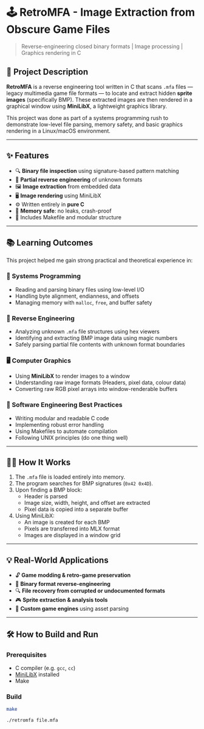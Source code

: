 # 🕹️ RetroMFA - Image Extraction from Obscure Game Files

> Reverse-engineering closed binary formats | Image processing | Graphics rendering in C

## 📌 Project Description

**RetroMFA** is a reverse engineering tool written in C that scans `.mfa` files — legacy multimedia game file formats — to locate and extract hidden **sprite images** (specifically BMP). These extracted images are then rendered in a graphical window using **MiniLibX**, a lightweight graphics library.

This project was done as part of a systems programming rush to demonstrate low-level file parsing, memory safety, and basic graphics rendering in a Linux/macOS environment.

---

## ✨ Features

- 🔍 **Binary file inspection** using signature-based pattern matching
- 🧠 **Partial reverse engineering** of unknown formats
- 🖼️ **Image extraction** from embedded data
- 🖥️ **Image rendering** using MiniLibX
- ⚙️ Written entirely in **pure C**
- 🧹 **Memory safe**: no leaks, crash-proof
- 🧰 Includes Makefile and modular structure

---

## 📚 Learning Outcomes

This project helped me gain strong practical and theoretical experience in:

### 🧵 Systems Programming
- Reading and parsing binary files using low-level I/O
- Handling byte alignment, endianness, and offsets
- Managing memory with `malloc`, `free`, and buffer safety

### 🧪 Reverse Engineering
- Analyzing unknown `.mfa` file structures using hex viewers
- Identifying and extracting BMP image data using magic numbers
- Safely parsing partial file contents with unknown format boundaries

### 🖥️ Computer Graphics
- Using **MiniLibX** to render images to a window
- Understanding raw image formats (Headers, pixel data, colour data)
- Converting raw RGB pixel arrays into window-renderable buffers

### 🧰 Software Engineering Best Practices
- Writing modular and readable C code
- Implementing robust error handling
- Using Makefiles to automate compilation
- Following UNIX principles (do one thing well)

---

## 🧑‍💻 How It Works

1. The `.mfa` file is loaded entirely into memory.
2. The program searches for BMP signatures (`0x42 0x4D`).
3. Upon finding a BMP block:
   - Header is parsed
   - Image size, width, height, and offset are extracted
   - Pixel data is copied into a separate buffer
4. Using MiniLibX:
   - An image is created for each BMP
   - Pixels are transferred into MLX format
   - Images are displayed in a window grid

---

## 💡 Real-World Applications

- 🔓 **Game modding & retro-game preservation**
- 🧪 **Binary format reverse-engineering**
- 🔍 **File recovery from corrupted or undocumented formats**
- 🎮 **Sprite extraction & analysis tools**
- 🧵 **Custom game engines** using asset parsing

---

## 🛠️ How to Build and Run

### Prerequisites
- C compiler (e.g. `gcc`, `cc`)
- [MiniLibX](https://harm-smits.github.io/42docs/libs/minilibx/) installed
- Make

### Build
```bash
make
```
```bash
./retromfa file.mfa
```
